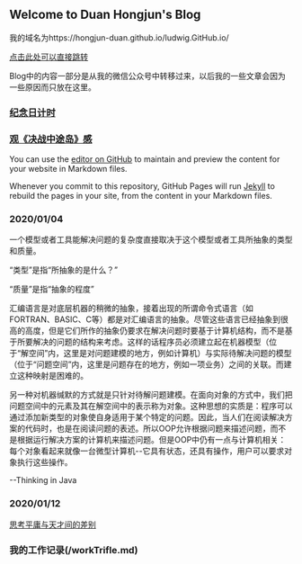 ## Welcome to Duan Hongjun's Blog

我的域名为https://hongjun-duan.github.io/ludwig.GitHub.io/

[点击此处可以直接跳转](https://hongjun-duan.github.io/ludwig.GitHub.io/)

Blog中的内容一部分是从我的微信公众号中转移过来，以后我的一些文章会因为一些原因而只放在这里。

### [纪念日计时](/commemorationTime.md)

### [观《决战中途岛》感](/guanjuezhanzhongtudaogan.md)

You can use the [editor on GitHub](https://github.com/hongjun-duan/ludwig.GitHub.io/edit/master/README.md) to maintain and preview the content for your website in Markdown files.

Whenever you commit to this repository, GitHub Pages will run [Jekyll](https://jekyllrb.com/) to rebuild the pages in your site, from the content in your Markdown files.

### 2020/01/04
一个模型或者工具能解决问题的复杂度直接取决于这个模型或者工具所抽象的类型和质量。  

“类型”是指“所抽象的是什么？”  

“质量”是指“抽象的程度”  

汇编语言是对底层机器的稍微的抽象，接着出现的所谓命令式语言（如FORTRAN、BASIC、C等）都是对汇编语言的抽象。尽管这些语言已经抽象到很高的高度，但是它们所作的抽象仍要求在解决问题时要基于计算机结构，而不是基于所要解决的问题的结构来考虑。这样的话程序员必须建立起在机器模型（位于“解空间”内，这里是对问题建模的地方，例如计算机）与实际待解决问题的模型（位于“问题空间”内，这里是问题存在的地方，例如一项业务）之间的关联。而建立这种映射是困难的。  

另一种对机器缄默的方式就是只针对待解问题建模。在面向对象的方式中，我们把问题空间中的元素及其在解空间中的表示称为对象。这种思想的实质是：程序可以通过添加新类型的对象使自身适用于某个特定的问题。因此，当人们在阅读解决方案的代码时，也是在阅读问题的表述。所以OOP允许根据问题来描述问题，而不是根据运行解决方案的计算机来描述问题。但是OOP中仍有一点与计算机相关：每个对象看起来就像一台微型计算机--它具有状态，还具有操作，用户可以要求对象执行这些操作。

--Thinking in Java

### 2020/01/12
[思考平庸与天才间的差别](/2020_01_12.md)

### 我的工作记录(/workTrifle.md)
